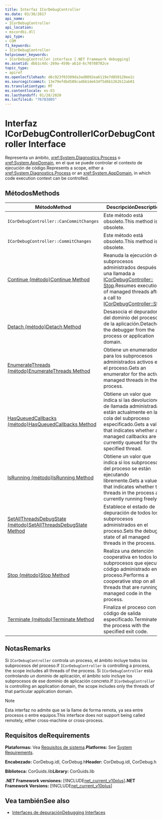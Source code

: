 ```yaml
---
title: Interfaz ICorDebugController
ms.date: 03/30/2017
api_name:
- ICorDebugController
api_location:
- mscordbi.dll
api_type:
- COM
f1_keywords:
- ICorDebugController
helpviewer_keywords:
- ICorDebugController interface [.NET Framework debugging]
ms.assetid: dbb1c4dc-269a-459b-ab1d-6c70788782ce
topic_type:
- apiref
ms.openlocfilehash: d6c923f03309da3ad8092ea6119e7d850120ee2c
ms.sourcegitcommit: 13e79efdbd589cad6b1de634f5d6b1262b12ab01
ms.translationtype: MT
ms.contentlocale: es-ES
ms.lasthandoff: 01/28/2020
ms.locfileid: "76783805"
---
```

# <a name="icordebugcontroller-interface"></a><span data-ttu-id="847d2-102">Interfaz ICorDebugController</span><span class="sxs-lookup"><span data-stu-id="847d2-102">ICorDebugController Interface</span></span>

<span data-ttu-id="847d2-103">Representa un ámbito, <xref:System.Diagnostics.Process> o <xref:System.AppDomain>, en el que se puede controlar el contexto de ejecución de código.</span><span class="sxs-lookup"><span data-stu-id="847d2-103">Represents a scope, either a <xref:System.Diagnostics.Process> or an <xref:System.AppDomain>, in which code execution context can be controlled.</span></span>  
  
## <a name="methods"></a><span data-ttu-id="847d2-104">Métodos</span><span class="sxs-lookup"><span data-stu-id="847d2-104">Methods</span></span>  
  
|<span data-ttu-id="847d2-105">Método</span><span class="sxs-lookup"><span data-stu-id="847d2-105">Method</span></span>|<span data-ttu-id="847d2-106">Descripción</span><span class="sxs-lookup"><span data-stu-id="847d2-106">Description</span></span>|  
|------------|-----------------|  
|`ICorDebugController::CanCommitChanges`|<span data-ttu-id="847d2-107">Este método está obsoleto.</span><span class="sxs-lookup"><span data-stu-id="847d2-107">This method is obsolete.</span></span>|  
|`ICorDebugController::CommitChanges`|<span data-ttu-id="847d2-108">Este método está obsoleto.</span><span class="sxs-lookup"><span data-stu-id="847d2-108">This method is obsolete.</span></span>|  
|[<span data-ttu-id="847d2-109">Continue (método)</span><span class="sxs-lookup"><span data-stu-id="847d2-109">Continue Method</span></span>](icordebugcontroller-continue-method.md)|<span data-ttu-id="847d2-110">Reanuda la ejecución de subprocesos administrados después de una llamada a [ICorDebugController:: Stop](icordebugcontroller-stop-method.md).</span><span class="sxs-lookup"><span data-stu-id="847d2-110">Resumes execution of managed threads after a call to [ICorDebugController::Stop](icordebugcontroller-stop-method.md).</span></span>|  
|[<span data-ttu-id="847d2-111">Detach (método)</span><span class="sxs-lookup"><span data-stu-id="847d2-111">Detach Method</span></span>](icordebugcontroller-detach-method.md)|<span data-ttu-id="847d2-112">Desasocia el depurador del dominio del proceso o de la aplicación.</span><span class="sxs-lookup"><span data-stu-id="847d2-112">Detaches the debugger from the process or application domain.</span></span>|  
|[<span data-ttu-id="847d2-113">EnumerateThreads (método)</span><span class="sxs-lookup"><span data-stu-id="847d2-113">EnumerateThreads Method</span></span>](icordebugcontroller-enumeratethreads-method.md)|<span data-ttu-id="847d2-114">Obtiene un enumerador para los subprocesos administrados activos en el proceso.</span><span class="sxs-lookup"><span data-stu-id="847d2-114">Gets an enumerator for the active managed threads in the process.</span></span>|  
|[<span data-ttu-id="847d2-115">HasQueuedCallbacks (método)</span><span class="sxs-lookup"><span data-stu-id="847d2-115">HasQueuedCallbacks Method</span></span>](icordebugcontroller-hasqueuedcallbacks-method.md)|<span data-ttu-id="847d2-116">Obtiene un valor que indica si las devoluciones de llamada administradas están actualmente en la cola del subproceso especificado.</span><span class="sxs-lookup"><span data-stu-id="847d2-116">Gets a value that indicates whether any managed callbacks are currently queued for the specified thread.</span></span>|  
|[<span data-ttu-id="847d2-117">IsRunning (método)</span><span class="sxs-lookup"><span data-stu-id="847d2-117">IsRunning Method</span></span>](icordebugcontroller-isrunning-method.md)|<span data-ttu-id="847d2-118">Obtiene un valor que indica si los subprocesos del proceso se están ejecutando libremente.</span><span class="sxs-lookup"><span data-stu-id="847d2-118">Gets a value that indicates whether the threads in the process are currently running freely.</span></span>|  
|[<span data-ttu-id="847d2-119">SetAllThreadsDebugState (método)</span><span class="sxs-lookup"><span data-stu-id="847d2-119">SetAllThreadsDebugState Method</span></span>](icordebugcontroller-setallthreadsdebugstate-method.md)|<span data-ttu-id="847d2-120">Establece el estado de depuración de todos los subprocesos administrados en el proceso.</span><span class="sxs-lookup"><span data-stu-id="847d2-120">Sets the debug state of all managed threads in the process.</span></span>|  
|[<span data-ttu-id="847d2-121">Stop (método)</span><span class="sxs-lookup"><span data-stu-id="847d2-121">Stop Method</span></span>](icordebugcontroller-stop-method.md)|<span data-ttu-id="847d2-122">Realiza una detención cooperativa en todos los subprocesos que ejecutan código administrado en el proceso.</span><span class="sxs-lookup"><span data-stu-id="847d2-122">Performs a cooperative stop on all threads that are running managed code in the process.</span></span>|  
|[<span data-ttu-id="847d2-123">Terminate (método)</span><span class="sxs-lookup"><span data-stu-id="847d2-123">Terminate Method</span></span>](icordebugcontroller-terminate-method.md)|<span data-ttu-id="847d2-124">Finaliza el proceso con el código de salida especificado.</span><span class="sxs-lookup"><span data-stu-id="847d2-124">Terminates the process with the specified exit code.</span></span>|  
  
## <a name="remarks"></a><span data-ttu-id="847d2-125">Notas</span><span class="sxs-lookup"><span data-stu-id="847d2-125">Remarks</span></span>  
 <span data-ttu-id="847d2-126">Si `ICorDebugController` controla un proceso, el ámbito incluye todos los subprocesos del proceso.</span><span class="sxs-lookup"><span data-stu-id="847d2-126">If `ICorDebugController` is controlling a process, the scope includes all threads of the process.</span></span> <span data-ttu-id="847d2-127">Si `ICorDebugController` está controlando un dominio de aplicación, el ámbito solo incluye los subprocesos de ese dominio de aplicación concreto.</span><span class="sxs-lookup"><span data-stu-id="847d2-127">If `ICorDebugController` is controlling an application domain, the scope includes only the threads of that particular application domain.</span></span>  
  
> [!NOTE]
> <span data-ttu-id="847d2-128">Esta interfaz no admite que se la llame de forma remota, ya sea entre procesos o entre equipos.</span><span class="sxs-lookup"><span data-stu-id="847d2-128">This interface does not support being called remotely, either cross-machine or cross-process.</span></span>  
  
## <a name="requirements"></a><span data-ttu-id="847d2-129">Requisitos de</span><span class="sxs-lookup"><span data-stu-id="847d2-129">Requirements</span></span>  
 <span data-ttu-id="847d2-130">**Plataformas:** Vea [Requisitos de sistema](../../../../docs/framework/get-started/system-requirements.md).</span><span class="sxs-lookup"><span data-stu-id="847d2-130">**Platforms:** See [System Requirements](../../../../docs/framework/get-started/system-requirements.md).</span></span>  
  
 <span data-ttu-id="847d2-131">**Encabezado:** CorDebug.idl, CorDebug.h</span><span class="sxs-lookup"><span data-stu-id="847d2-131">**Header:** CorDebug.idl, CorDebug.h</span></span>  
  
 <span data-ttu-id="847d2-132">**Biblioteca:** CorGuids.lib</span><span class="sxs-lookup"><span data-stu-id="847d2-132">**Library:** CorGuids.lib</span></span>  
  
 <span data-ttu-id="847d2-133">**.NET Framework versiones:** [!INCLUDE[net_current_v10plus](../../../../includes/net-current-v10plus-md.md)]</span><span class="sxs-lookup"><span data-stu-id="847d2-133">**.NET Framework Versions:** [!INCLUDE[net_current_v10plus](../../../../includes/net-current-v10plus-md.md)]</span></span>  
  
## <a name="see-also"></a><span data-ttu-id="847d2-134">Vea también</span><span class="sxs-lookup"><span data-stu-id="847d2-134">See also</span></span>

- [<span data-ttu-id="847d2-135">Interfaces de depuración</span><span class="sxs-lookup"><span data-stu-id="847d2-135">Debugging Interfaces</span></span>](debugging-interfaces.md)
